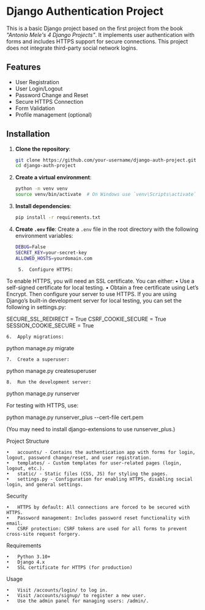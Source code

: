 # Django Authentication Project

This is a basic Django project based on the first project from the book *"Antonio Mele's 4 Django Projects"*. It implements user authentication with forms and includes HTTPS support for secure connections. This project does not integrate third-party social network logins.

## Features

- User Registration
- User Login/Logout
- Password Change and Reset
- Secure HTTPS Connection
- Form Validation
- Profile management (optional)

## Installation

1. **Clone the repository**:
    ```bash
    git clone https://github.com/your-username/django-auth-project.git
    cd django-auth-project
    ```

2. **Create a virtual environment**:
    ```bash
    python -m venv venv
    source venv/bin/activate  # On Windows use `venv\Scripts\activate`
    ```

3. **Install dependencies**:
    ```bash
    pip install -r requirements.txt
    ```

4. **Create `.env` file**:
   Create a `.env` file in the root directory with the following environment variables:
   ```bash
   DEBUG=False
   SECRET_KEY=your-secret-key
   ALLOWED_HOSTS=yourdomain.com

	5.	Configure HTTPS:
To enable HTTPS, you will need an SSL certificate. You can either:
	•	Use a self-signed certificate for local testing.
	•	Obtain a free certificate using Let’s Encrypt.
Then configure your server to use HTTPS. If you are using Django’s built-in development server for local testing, you can set the following in settings.py:

SECURE_SSL_REDIRECT = True
CSRF_COOKIE_SECURE = True
SESSION_COOKIE_SECURE = True


	6.	Apply migrations:

python manage.py migrate


	7.	Create a superuser:

python manage.py createsuperuser


	8.	Run the development server:

python manage.py runserver

For testing with HTTPS, use:

python manage.py runserver_plus --cert-file cert.pem

(You may need to install django-extensions to use runserver_plus.)

Project Structure

	•	accounts/ - Contains the authentication app with forms for login, logout, password change/reset, and user registration.
	•	templates/ - Custom templates for user-related pages (login, logout, etc.).
	•	static/ - Static files (CSS, JS) for styling the pages.
	•	settings.py - Configuration for enabling HTTPS, disabling social login, and general settings.

Security

	•	HTTPS by default: All connections are forced to be secured with HTTPS.
	•	Password management: Includes password reset functionality with email.
	•	CSRF protection: CSRF tokens are used for all forms to prevent cross-site request forgery.

Requirements

	•	Python 3.10+
	•	Django 4.x
	•	SSL certificate for HTTPS (for production)

Usage

	•	Visit /accounts/login/ to log in.
	•	Visit /accounts/signup/ to register a new user.
	•	Use the admin panel for managing users: /admin/.
